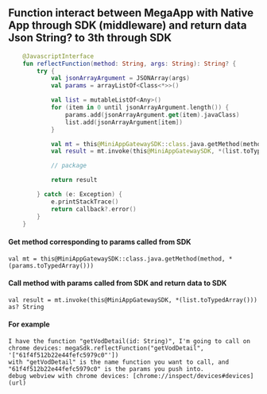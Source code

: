 ## Function interact between MegaApp with Native App through SDK (middleware) and return data Json String? to 3th through SDK
```kotlin
    @JavascriptInterface
    fun reflectFunction(method: String, args: String): String? {
        try {
            val jsonArrayArgument = JSONArray(args)
            val params = arrayListOf<Class<*>>()

            val list = mutableListOf<Any>()
            for (item in 0 until jsonArrayArgument.length()) {
                params.add(jsonArrayArgument.get(item).javaClass)
                list.add(jsonArrayArgument[item])
            }

            val mt = this@MiniAppGatewaySDK::class.java.getMethod(method, *(params.toTypedArray()))
            val result = mt.invoke(this@MiniAppGatewaySDK, *(list.toTypedArray())) as? String

            // package

            return result

        } catch (e: Exception) {
            e.printStackTrace()
            return callback?.error()
        }
    }
```
#### Get method corresponding to params called from SDK
    val mt = this@MiniAppGatewaySDK::class.java.getMethod(method, *(params.toTypedArray()))
        
#### Call method with params called from SDK and return data to SDK
    val result = mt.invoke(this@MiniAppGatewaySDK, *(list.toTypedArray())) as? String
        
#### For example
    I have the function "getVodDetail(id: String)", I'm going to call on chrome devices: megaSdk.reflectFunction("getVodDetail", '["61f4f512b22e44fefc5979c0"'])
    with "getVodDetail" is the name function you want to call, and "61f4f512b22e44fefc5979c0" is the params you push into.   
    debug webview with chrome devices: [chrome://inspect/devices#devices](url)
